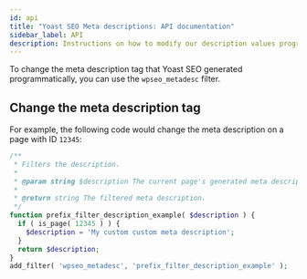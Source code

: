 ```yaml
---
id: api
title: "Yoast SEO Meta descriptions: API documentation"
sidebar_label: API
description: Instructions on how to modify our description values programmatically.
---
```


To change the meta description tag that Yoast SEO generated programmatically, you can use the `wpseo_metadesc` filter.

## Change the meta description tag
For example, the following code would change the meta description on a page with ID `12345`:

```php
/**
 * Filters the description.
 *
 * @param string $description The current page's generated meta description.
 *
 * @return string The filtered meta description.
 */
function prefix_filter_description_example( $description ) {
  if ( is_page( 12345 ) ) {
    $description = 'My custom custom meta description';
  }
  return $description;
}
add_filter( 'wpseo_metadesc', 'prefix_filter_description_example' );
```
